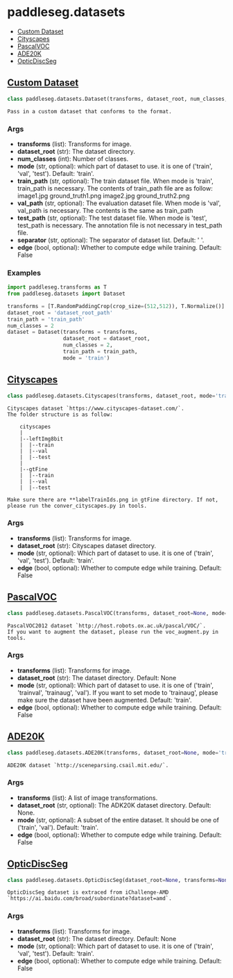 # paddleseg.datasets
- [Custom Dataset](#custom-dataset)
- [Cityscapes](#Cityscapes)
- [PascalVOC](#PascalVOC)
- [ADE20K](#ADE20K)
- [OpticDiscSeg](#OpticDiscSeg)

## [Custom Dataset](../../../paddleseg/datasets/dataset.py)
```python
class paddleseg.datasets.Dataset(transforms, dataset_root, num_classes, mode='train', train_path=None, val_path=None, test_path=None, separator=' ', ignore_index=255, edge=False)
```
    Pass in a custom dataset that conforms to the format.

### Args
* **transforms** (list): Transforms for image.
* **dataset_root** (str): The dataset directory.
* **num_classes** (int): Number of classes.
* **mode** (str, optional): which part of dataset to use. it is one of ('train', 'val', 'test'). Default: 'train'.
* **train_path** (str, optional): The train dataset file. When mode is 'train', train_path is necessary.
        The contents of train_path file are as follow:
        image1.jpg ground_truth1.png
        image2.jpg ground_truth2.png
* **val_path** (str, optional): The evaluation dataset file. When mode is 'val', val_path is necessary.
        The contents is the same as train_path
* **test_path** (str, optional): The test dataset file. When mode is 'test', test_path is necessary.
        The annotation file is not necessary in test_path file.
* **separator** (str, optional): The separator of dataset list. Default: ' '.
* **edge** (bool, optional): Whether to compute edge while training. Default: False

### Examples

```python
import paddleseg.transforms as T
from paddleseg.datasets import Dataset

transforms = [T.RandomPaddingCrop(crop_size=(512,512)), T.Normalize()]
dataset_root = 'dataset_root_path'
train_path = 'train_path'
num_classes = 2
dataset = Dataset(transforms = transforms,
                  dataset_root = dataset_root,
                  num_classes = 2,
                  train_path = train_path,
                  mode = 'train')
```

## [Cityscapes](../../../paddleseg/datasets/cityscapes.py)
```python
class paddleseg.datasets.Cityscapes(transforms, dataset_root, mode='train', edge=False)
```
    Cityscapes dataset `https://www.cityscapes-dataset.com/`.
    The folder structure is as follow:

        cityscapes
        |
        |--leftImg8bit
        |  |--train
        |  |--val
        |  |--test
        |
        |--gtFine
        |  |--train
        |  |--val
        |  |--test

    Make sure there are **labelTrainIds.png in gtFine directory. If not, please run the conver_cityscapes.py in tools.

### Args
* **transforms** (list): Transforms for image.
* **dataset_root** (str): Cityscapes dataset directory.
* **mode** (str, optional): Which part of dataset to use. it is one of ('train', 'val', 'test'). Default: 'train'.
* **edge** (bool, optional): Whether to compute edge while training. Default: False


## [PascalVOC](../../../paddleseg/datasets/voc.py)
```python
class paddleseg.datasets.PascalVOC(transforms, dataset_root=None, mode='train', edge=False)
```
    PascalVOC2012 dataset `http://host.robots.ox.ac.uk/pascal/VOC/`.
    If you want to augment the dataset, please run the voc_augment.py in tools.

### Args
* **transforms** (list): Transforms for image.
* **dataset_root** (str): The dataset directory. Default: None
* **mode** (str, optional): Which part of dataset to use. it is one of ('train', 'trainval', 'trainaug', 'val').
        If you want to set mode to 'trainaug', please make sure the dataset have been augmented. Default: 'train'.
* **edge** (bool, optional): Whether to compute edge while training. Default: False

## [ADE20K](../../../paddleseg/datasets/ade.py)
```python
class paddleseg.datasets.ADE20K(transforms, dataset_root=None, mode='train', edge=False)
```
    ADE20K dataset `http://sceneparsing.csail.mit.edu/`.

### Args
* **transforms** (list): A list of image transformations.
* **dataset_root** (str, optional): The ADK20K dataset directory. Default: None.
* **mode** (str, optional): A subset of the entire dataset. It should be one of ('train', 'val'). Default: 'train'.
* **edge** (bool, optional): Whether to compute edge while training. Default: False

## [OpticDiscSeg](../../../paddleseg/datasets/optic_disc_seg.py)
```python
class paddleseg.datasets.OpticDiscSeg(dataset_root=None, transforms=None, mode='train', edge=False)
```
    OpticDiscSeg dataset is extraced from iChallenge-AMD `https://ai.baidu.com/broad/subordinate?dataset=amd`.

### Args
* **transforms** (list): Transforms for image.
* **dataset_root** (str): The dataset directory. Default: None
* **mode** (str, optional): Which part of dataset to use. it is one of ('train', 'val', 'test'). Default: 'train'.
* **edge** (bool, optional): Whether to compute edge while training. Default: False
